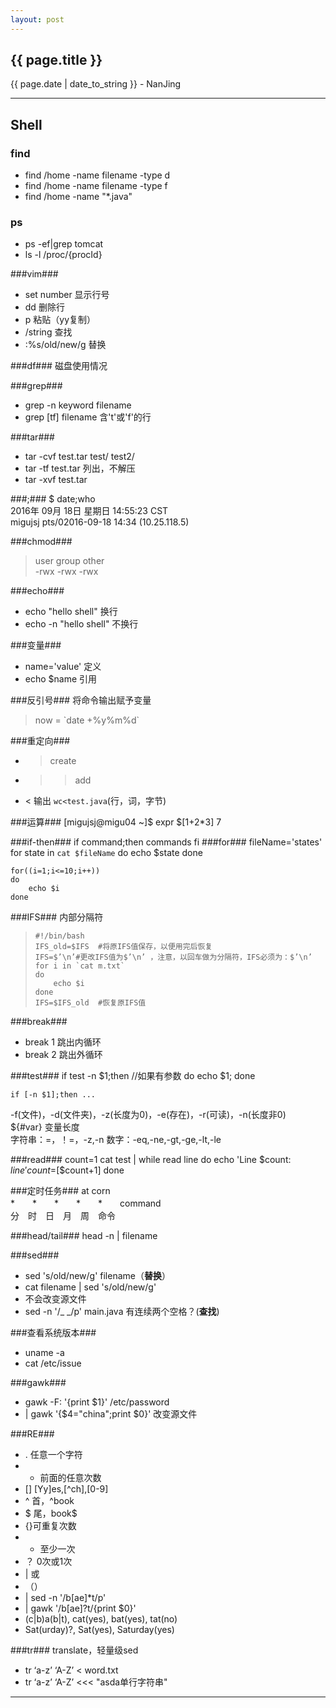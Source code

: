 ```yaml
---
layout: post
---
```


<h2>{{ page.title }}</h2>
<p class='meta'>{{ page.date | date_to_string }} - NanJing</p>

---


## Shell ##

### find ###
- find /home -name filename -type d
- find /home -name filename -type f
- find /home -name "*.java"

### ps ###
- ps -ef|grep tomcat  
- ls -l /proc/{procId}

###vim###
- set number 显示行号
- dd 删除行
- p 粘贴（yy复制）
- /string 查找
- :%s/old/new/g 替换

###df###
磁盘使用情况

###grep###
- grep -n keyword filename
- grep [tf] filename 含't'或'f'的行

###tar###
- tar -cvf test.tar test/ test2/
- tar -tf test.tar 列出，不解压
- tar -xvf test.tar

###;###
    $ date;who  
    2016年 09月 18日 星期日 14:55:23 CST  
    migujsj  pts/02016-09-18 14:34 (10.25.118.5)

###chmod###
> user   group   other  
> -rwx   -rwx    -rwx

###echo###
- echo "hello shell" 换行  
- echo -n "hello shell" 不换行 

###变量###
- name='value' 定义
- echo $name  引用

###反引号###
将命令输出赋予变量  
> now = \`date +%y%m%d\`

###重定向###
- > create
- >> add
- < 输出 `wc<test.java`(行，词，字节)

###运算###
    [migujsj@migu04 ~]$ expr $[1+2*3]
    7

###if-then###
    if command;then
    	commands
    fi
###for###
    fileName='states'
    for state in `cat $fileName`
    do
    	echo $state
    done
 	
	for((i=1;i<=10;i++))
	do
		echo $i
	done

###IFS###
内部分隔符  
>     #!/bin/bash
>     IFS_old=$IFS  #将原IFS值保存，以便用完后恢复
>     IFS=$’\n’#更改IFS值为$’\n’ ，注意，以回车做为分隔符，IFS必须为：$’\n’
>     for i in `cat m.txt`
>     do
>         echo $i
>     done
>     IFS=$IFS_old  #恢复原IFS值

###break###
- break 1 跳出内循环
- break 2 跳出外循环

###test###
    if test -n $1;then //如果有参数
    do
     echo $1;
    done

	if [-n $1];then ...
-f(文件)，-d(文件夹)，-z(长度为0)，-e(存在)，-r(可读)，-n(长度非0)  
${#var} 变量长度  
字符串：=，！=，-z,-n
数字：-eq,-ne,-gt,-ge,-lt,-le

###read###
    count=1
    cat test | while read line
    do
     echo 'Line $count: $line'
     count =$[$count+1]
    done

###定时任务###
at corn  
*　　*　　*　　*　　*　　command  
分　时　日　月　周　命令

###head/tail###
head -n | filename

###sed###
- sed 's/old/new/g' filename（**替换**）
- cat filename | sed 's/old/new/g'
- 不会改变源文件
- sed -n '/_ _/p' main.java 有连续两个空格？(**查找**)

###查看系统版本###
- uname -a
- cat /etc/issue

###gawk###
- gawk -F: '{print $1}' /etc/password
- | gawk '{$4="china";print $0}' 改变源文件

###RE###
- . 任意一个字符
- * 前面的任意次数
- [] [Yy]es,[^ch],[0-9]
- ^ 首，^book
- $ 尾，book$
- {}可重复次数
- + 至少一次
- ？ 0次或1次
- | 或
- （）
- | sed -n '/b[ae]*t/p'
- | gawk '/b[ae]?t/{print $0}'
- (c|b)a(b|t), cat(yes), bat(yes), tat(no)
- Sat(urday)?, Sat(yes), Saturday(yes)

###tr###
translate，轻量级sed

- tr ‘a-z’ ‘A-Z’ < word.txt 
- tr ‘a-z’ ‘A-Z’ <<< "asda单行字符串" 

---

